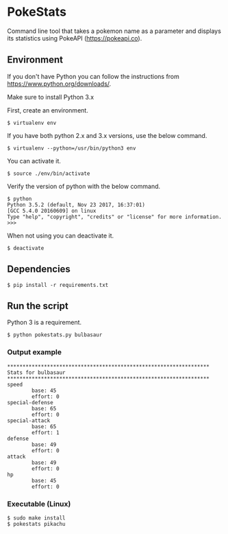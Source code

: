 # PokeStats

Command line tool that takes a pokemon name as a parameter and displays its statistics using PokeAPI (https://pokeapi.co).

## Environment

If you don't have Python you can follow the instructions from https://www.python.org/downloads/.

Make sure to install Python 3.x

First, create an environment.
```
$ virtualenv env
```
If you have both python 2.x and 3.x versions, use the below command.
```
$ virtualenv --python=/usr/bin/python3 env
```
You can activate it.
```
$ source ./env/bin/activate
```
Verify the version of python with the below command.
```
$ python
Python 3.5.2 (default, Nov 23 2017, 16:37:01)
[GCC 5.4.0 20160609] on linux
Type "help", "copyright", "credits" or "license" for more information.
>>>
```
When not using you can deactivate it.
```
$ deactivate
```
## Dependencies

```
$ pip install -r requirements.txt
```

## Run the script

Python 3 is a requirement.

```
$ python pokestats.py bulbasaur
```

### Output example

```
******************************************************************
Stats for bulbasaur
******************************************************************
speed
        base: 45
        effort: 0
special-defense
        base: 65
        effort: 0
special-attack
        base: 65
        effort: 1
defense
        base: 49
        effort: 0
attack
        base: 49
        effort: 0
hp
        base: 45
        effort: 0
```

### Executable (Linux)

```
$ sudo make install
$ pokestats pikachu
```
